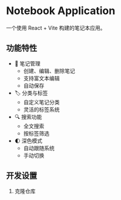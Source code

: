 # Notebook Application

一个使用 React + Vite 构建的笔记本应用。

## 功能特性

- 📝 笔记管理
  - 创建、编辑、删除笔记
  - 支持富文本编辑
  - 自动保存
- 🏷️ 分类与标签
  - 自定义笔记分类
  - 灵活的标签系统
- 🔍 搜索功能
  - 全文搜索
  - 按标签筛选
- 🌓 深色模式
  - 自动跟随系统
  - 手动切换

## 开发设置

1. 克隆仓库
